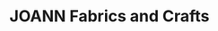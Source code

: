 ---
title: "JOANN Fabrics and Crafts"
url: /san-souci-plaza/joann-fabrics-and-crafts/
shop: craft
---